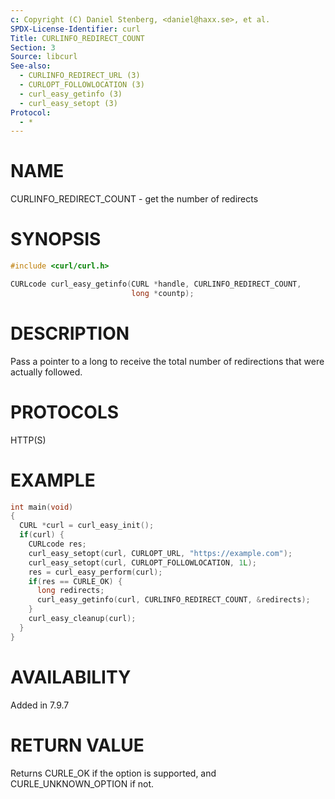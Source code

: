 ```yaml
---
c: Copyright (C) Daniel Stenberg, <daniel@haxx.se>, et al.
SPDX-License-Identifier: curl
Title: CURLINFO_REDIRECT_COUNT
Section: 3
Source: libcurl
See-also:
  - CURLINFO_REDIRECT_URL (3)
  - CURLOPT_FOLLOWLOCATION (3)
  - curl_easy_getinfo (3)
  - curl_easy_setopt (3)
Protocol:
  - *
---
```


# NAME

CURLINFO_REDIRECT_COUNT - get the number of redirects

# SYNOPSIS

~~~c
#include <curl/curl.h>

CURLcode curl_easy_getinfo(CURL *handle, CURLINFO_REDIRECT_COUNT,
                           long *countp);
~~~

# DESCRIPTION

Pass a pointer to a long to receive the total number of redirections that were
actually followed.

# PROTOCOLS

HTTP(S)

# EXAMPLE

~~~c
int main(void)
{
  CURL *curl = curl_easy_init();
  if(curl) {
    CURLcode res;
    curl_easy_setopt(curl, CURLOPT_URL, "https://example.com");
    curl_easy_setopt(curl, CURLOPT_FOLLOWLOCATION, 1L);
    res = curl_easy_perform(curl);
    if(res == CURLE_OK) {
      long redirects;
      curl_easy_getinfo(curl, CURLINFO_REDIRECT_COUNT, &redirects);
    }
    curl_easy_cleanup(curl);
  }
}
~~~

# AVAILABILITY

Added in 7.9.7

# RETURN VALUE

Returns CURLE_OK if the option is supported, and CURLE_UNKNOWN_OPTION if not.
